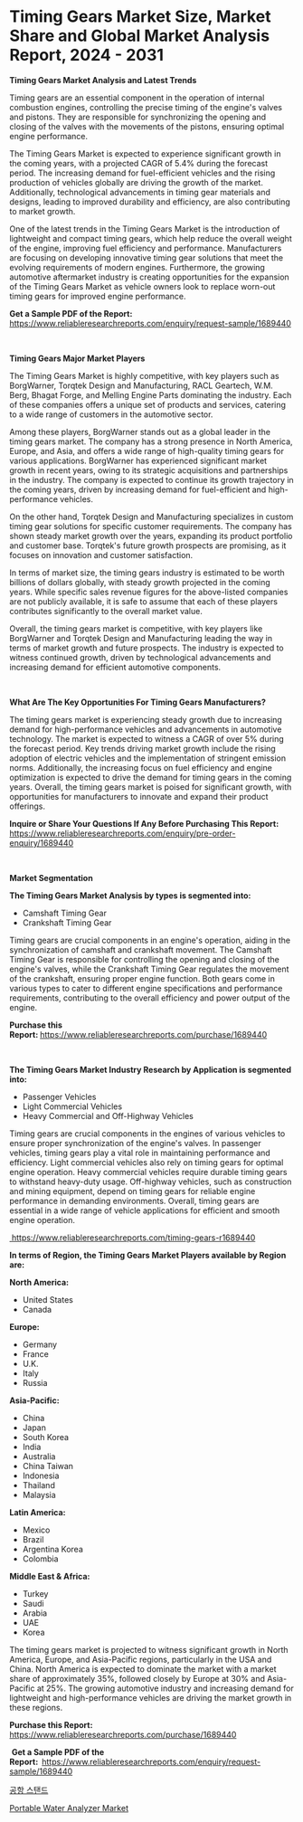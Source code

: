 <p><h1>Timing Gears Market Size, Market Share and Global Market Analysis Report, 2024 - 2031</h1></p><p><strong>Timing Gears Market Analysis and Latest Trends</strong></p>
<p><p>Timing gears are an essential component in the operation of internal combustion engines, controlling the precise timing of the engine's valves and pistons. They are responsible for synchronizing the opening and closing of the valves with the movements of the pistons, ensuring optimal engine performance.</p><p>The Timing Gears Market is expected to experience significant growth in the coming years, with a projected CAGR of 5.4% during the forecast period. The increasing demand for fuel-efficient vehicles and the rising production of vehicles globally are driving the growth of the market. Additionally, technological advancements in timing gear materials and designs, leading to improved durability and efficiency, are also contributing to market growth.</p><p>One of the latest trends in the Timing Gears Market is the introduction of lightweight and compact timing gears, which help reduce the overall weight of the engine, improving fuel efficiency and performance. Manufacturers are focusing on developing innovative timing gear solutions that meet the evolving requirements of modern engines. Furthermore, the growing automotive aftermarket industry is creating opportunities for the expansion of the Timing Gears Market as vehicle owners look to replace worn-out timing gears for improved engine performance.</p></p>
<p><strong>Get a Sample PDF of the Report:&nbsp;</strong> <a href="https://www.reliableresearchreports.com/enquiry/request-sample/1689440">https://www.reliableresearchreports.com/enquiry/request-sample/1689440</a></p>
<p>&nbsp;</p>
<p><strong>Timing Gears Major Market Players</strong></p>
<p><p>The Timing Gears Market is highly competitive, with key players such as BorgWarner, Torqtek Design and Manufacturing, RACL Geartech, W.M. Berg, Bhagat Forge, and Melling Engine Parts dominating the industry. Each of these companies offers a unique set of products and services, catering to a wide range of customers in the automotive sector.</p><p>Among these players, BorgWarner stands out as a global leader in the timing gears market. The company has a strong presence in North America, Europe, and Asia, and offers a wide range of high-quality timing gears for various applications. BorgWarner has experienced significant market growth in recent years, owing to its strategic acquisitions and partnerships in the industry. The company is expected to continue its growth trajectory in the coming years, driven by increasing demand for fuel-efficient and high-performance vehicles.</p><p>On the other hand, Torqtek Design and Manufacturing specializes in custom timing gear solutions for specific customer requirements. The company has shown steady market growth over the years, expanding its product portfolio and customer base. Torqtek's future growth prospects are promising, as it focuses on innovation and customer satisfaction.</p><p>In terms of market size, the timing gears industry is estimated to be worth billions of dollars globally, with steady growth projected in the coming years. While specific sales revenue figures for the above-listed companies are not publicly available, it is safe to assume that each of these players contributes significantly to the overall market value.</p><p>Overall, the timing gears market is competitive, with key players like BorgWarner and Torqtek Design and Manufacturing leading the way in terms of market growth and future prospects. The industry is expected to witness continued growth, driven by technological advancements and increasing demand for efficient automotive components.</p></p>
<p>&nbsp;</p>
<p><strong>What Are The Key Opportunities For Timing Gears Manufacturers?</strong></p>
<p><p>The timing gears market is experiencing steady growth due to increasing demand for high-performance vehicles and advancements in automotive technology. The market is expected to witness a CAGR of over 5% during the forecast period. Key trends driving market growth include the rising adoption of electric vehicles and the implementation of stringent emission norms. Additionally, the increasing focus on fuel efficiency and engine optimization is expected to drive the demand for timing gears in the coming years. Overall, the timing gears market is poised for significant growth, with opportunities for manufacturers to innovate and expand their product offerings.</p></p>
<p><strong>Inquire or Share Your Questions If Any Before Purchasing This Report:</strong> <a href="https://www.reliableresearchreports.com/enquiry/pre-order-enquiry/1689440">https://www.reliableresearchreports.com/enquiry/pre-order-enquiry/1689440</a></p>
<p>&nbsp;</p>
<p><strong>Market Segmentation</strong></p>
<p><strong>The Timing Gears Market Analysis by types is segmented into:</strong></p>
<p><ul><li>Camshaft Timing Gear</li><li>Crankshaft Timing Gear</li></ul></p>
<p><p>Timing gears are crucial components in an engine's operation, aiding in the synchronization of camshaft and crankshaft movement. The Camshaft Timing Gear is responsible for controlling the opening and closing of the engine's valves, while the Crankshaft Timing Gear regulates the movement of the crankshaft, ensuring proper engine function. Both gears come in various types to cater to different engine specifications and performance requirements, contributing to the overall efficiency and power output of the engine.</p></p>
<p><strong>Purchase this Report:&nbsp;</strong><a href="https://www.reliableresearchreports.com/purchase/1689440">https://www.reliableresearchreports.com/purchase/1689440</a></p>
<p>&nbsp;</p>
<p><strong>The Timing Gears Market Industry Research by Application is segmented into:</strong></p>
<p><ul><li>Passenger Vehicles</li><li>Light Commercial Vehicles</li><li>Heavy Commercial and Off-Highway Vehicles</li></ul></p>
<p><p>Timing gears are crucial components in the engines of various vehicles to ensure proper synchronization of the engine's valves. In passenger vehicles, timing gears play a vital role in maintaining performance and efficiency. Light commercial vehicles also rely on timing gears for optimal engine operation. Heavy commercial vehicles require durable timing gears to withstand heavy-duty usage. Off-highway vehicles, such as construction and mining equipment, depend on timing gears for reliable engine performance in demanding environments. Overall, timing gears are essential in a wide range of vehicle applications for efficient and smooth engine operation.</p></p>
<p><a href="https://www.reliableresearchreports.com/timing-gears-r1689440">&nbsp;https://www.reliableresearchreports.com/timing-gears-r1689440</a></p>
<p><strong>In terms of Region, the Timing Gears Market Players available by Region are:</strong></p>
<p>
    <p> <strong> North America: </strong>
        <ul>
            <li>United States</li>
            <li>Canada</li>
        </ul>
        </p> 
    <p> <strong> Europe: </strong>
        <ul>
            <li>Germany</li>
            <li>France</li>
            <li>U.K.</li>
            <li>Italy</li>
            <li>Russia</li>
        </ul>
        </p> 
    <p> <strong> Asia-Pacific: </strong>
        <ul>
            <li>China</li>
            <li>Japan</li>
            <li>South Korea</li>
            <li>India</li>
            <li>Australia</li>
            <li>China Taiwan</li>
            <li>Indonesia</li>
            <li>Thailand</li>
            <li>Malaysia</li>
        </ul>
        </p> 
    <p> <strong> Latin America: </strong>
        <ul>
            <li>Mexico</li>
            <li>Brazil</li>
            <li>Argentina Korea</li>
            <li>Colombia</li>
        </ul>
        </p> 
    <p> <strong> Middle East & Africa: </strong>
        <ul>
            <li>Turkey</li>
            <li>Saudi</li>
            <li>Arabia</li>
            <li>UAE</li>
            <li>Korea</li>
        </ul>
    </p>
    </p>
<p><p>The timing gears market is projected to witness significant growth in North America, Europe, and Asia-Pacific regions, particularly in the USA and China. North America is expected to dominate the market with a market share of approximately 35%, followed closely by Europe at 30% and Asia-Pacific at 25%. The growing automotive industry and increasing demand for lightweight and high-performance vehicles are driving the market growth in these regions.</p></p>
<p><strong>Purchase this Report: </strong><a href="https://www.reliableresearchreports.com/purchase/1689440">https://www.reliableresearchreports.com/purchase/1689440</a></p>
<p>&nbsp;<strong>Get a Sample PDF of the Report:&nbsp;&nbsp;</strong><a href="https://www.reliableresearchreports.com/enquiry/request-sample/1689440">https://www.reliableresearchreports.com/enquiry/request-sample/1689440</a></p>
<p><strong></strong></p>
<p><p><a href="https://medium.com/@fosterfahey1971/%EA%B3%B5%ED%95%AD-%EC%8A%A4%ED%83%A0%EB%93%9C-%EC%8B%9C%EC%9E%A5-%EC%8B%9C%EC%9E%A5-cagr-%EC%8B%9C%EC%9E%A5-%EB%8F%99%ED%96%A5-%EB%B0%8F-%EC%84%B1%EC%9E%A5-%EC%A0%84%EB%9E%B5%EC%97%90-%EB%8C%80%ED%95%9C-%ED%86%B5%EC%B0%B0%EB%A0%A5-b7abbe16bc87">공항 스탠드</a></p><p><a href="https://github.com/RoccoManning/Market-Research-Report-List-4/blob/main/portable-water-analyzer-market.md">Portable Water Analyzer Market</a></p></p>